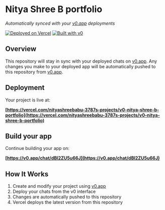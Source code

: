 # Nitya Shree B portfolio

*Automatically synced with your [v0.app](https://v0.app) deployments*

[![Deployed on Vercel](https://img.shields.io/badge/Deployed%20on-Vercel-black?style=for-the-badge&logo=vercel)](https://vercel.com/nityashreebabu-3787s-projects/v0-nitya-shree-b-portfolio)
[![Built with v0](https://img.shields.io/badge/Built%20with-v0.app-black?style=for-the-badge)](https://v0.app/chat/dBl2ZU5u66J)

## Overview

This repository will stay in sync with your deployed chats on [v0.app](https://v0.app).
Any changes you make to your deployed app will be automatically pushed to this repository from [v0.app](https://v0.app).

## Deployment

Your project is live at:

**[https://vercel.com/nityashreebabu-3787s-projects/v0-nitya-shree-b-portfolio](https://vercel.com/nityashreebabu-3787s-projects/v0-nitya-shree-b-portfolio)**

## Build your app

Continue building your app on:

**[https://v0.app/chat/dBl2ZU5u66J](https://v0.app/chat/dBl2ZU5u66J)**

## How It Works

1. Create and modify your project using [v0.app](https://v0.app)
2. Deploy your chats from the v0 interface
3. Changes are automatically pushed to this repository
4. Vercel deploys the latest version from this repository
